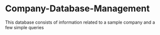 # Company-Database-Management

This database consists of information related to a sample company and a few simple queries
